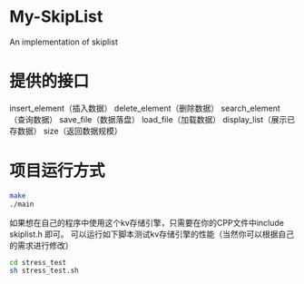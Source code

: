 # My-SkipList
An implementation of skiplist

# 提供的接口
insert_element（插入数据）
delete_element（删除数据）
search_element（查询数据）
save_file（数据落盘）
load_file（加载数据）
display_list（展示已存数据）
size（返回数据规模）

# 项目运行方式

```bash
make
./main
```

如果想在自己的程序中使用这个kv存储引擎，只需要在你的CPP文件中include skiplist.h 即可。
可以运行如下脚本测试kv存储引擎的性能（当然你可以根据自己的需求进行修改）

```bash
cd stress_test
sh stress_test.sh
```